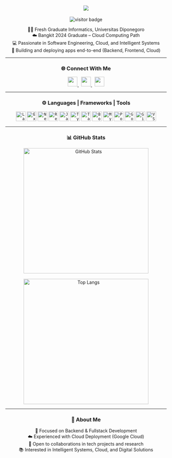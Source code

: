 <h1 align="center">
  <a href="https://git.io/typing-svg">
    <img src="https://readme-typing-svg.herokuapp.com?font=Fira+Code&pause=1000&color=36BCF7&center=true&vCenter=true&width=600&lines=Hi,+There!+👋;I'm+Fadhail+Athaillah+Bima+Dharmawan;Fresh+Graduate+Informatics+UNDIP;Welcome+to+My+GitHub!">
  </a>
</h1>

<p align="center">
  <img src="https://visitor-badge.laobi.icu/badge?page_id=fadhailabima.fadhailabima" alt="visitor badge"/>
</p>

<p align="center">
  👨‍🎓 Fresh Graduate Informatics, Universitas Diponegoro <br>
  ☁️ Bangkit 2024 Graduate – Cloud Computing Path <br>
  💻 Passionate in Software Engineering, Cloud, and Intelligent Systems <br>
  🚀 Building and deploying apps end-to-end (Backend, Frontend, Cloud) <br>
</p>

---

<h3 align="center">🌐 Connect With Me</h3>
<p align="center">
  <a href="https://www.linkedin.com/in/fadhailbima" title="LinkedIn">
    <img width="30" src="https://cdn.jsdelivr.net/gh/devicons/devicon/icons/linkedin/linkedin-original.svg"/>
  </a>
  &nbsp;
  <a href="mailto:bimadarmawan6@gmail.com" title="Email">
    <img width="30" src="https://cdn.jsdelivr.net/gh/devicons/devicon/icons/google/google-original.svg"/>
  </a>
  &nbsp;
  <a href="https://github.com/fadhailabima" title="GitHub">
    <img width="30" src="https://cdn.jsdelivr.net/gh/devicons/devicon/icons/github/github-original.svg"/>
  </a>
</p>

---

<h3 align="center">⚙️ Languages | Frameworks | Tools</h3>
<p align="center">
  <code><img title="Laravel" height="30" src="https://img.shields.io/badge/Laravel-FF2D20?style=for-the-badge&logo=laravel&logoColor=white"/></code>
  <code><img title="Express.js" height="30" src="https://cdn.jsdelivr.net/gh/devicons/devicon/icons/express/express-original.svg"/></code>
  <code><img title="Next.js" height="30" src="https://cdn.jsdelivr.net/gh/devicons/devicon/icons/nextjs/nextjs-original.svg"/></code>
  <code><img title="React" height="30" src="https://cdn.jsdelivr.net/gh/devicons/devicon/icons/react/react-original.svg"/></code>
  <code><img title="JavaScript" height="30" src="https://cdn.jsdelivr.net/gh/devicons/devicon/icons/javascript/javascript-original.svg"/></code>
  <code><img title="TypeScript" height="30" src="https://cdn.jsdelivr.net/gh/devicons/devicon/icons/typescript/typescript-original.svg"/></code>
  <code><img title="Tailwind CSS" height="30" src="https://img.shields.io/badge/TailwindCSS-38B2AC?style=for-the-badge&logo=tailwind-css&logoColor=white"/></code>
  <code><img title="Bootstrap" height="30" src="https://cdn.jsdelivr.net/gh/devicons/devicon/icons/bootstrap/bootstrap-original.svg"/></code>
  <code><img title="MySQL" height="30" src="https://cdn.jsdelivr.net/gh/devicons/devicon/icons/mysql/mysql-original.svg"/></code>
  <code><img title="PostgreSQL" height="30" src="https://cdn.jsdelivr.net/gh/devicons/devicon/icons/postgresql/postgresql-original.svg"/></code>
  <code><img title="Google Cloud" height="30" src="https://cdn.jsdelivr.net/gh/devicons/devicon/icons/googlecloud/googlecloud-original.svg"/></code>
  <code><img title="Git" height="30" src="https://cdn.jsdelivr.net/gh/devicons/devicon/icons/git/git-original.svg"/></code>
  <code><img title="VSCode" height="30" src="https://cdn.jsdelivr.net/gh/devicons/devicon/icons/vscode/vscode-original.svg"/></code>
</p>

---

<h3 align="center">📊 GitHub Stats</h3>
<p align="center">
  <img width="390" src="https://github-readme-stats.vercel.app/api?username=fadhailabima&show_icons=true&theme=react&hide_border=true&border_color=61dafb" alt="GitHub Stats"/>
  <br><br>
  <img width="390" src="https://github-readme-stats.vercel.app/api/top-langs/?username=fadhailabima&layout=compact&langs_count=8&theme=react&hide_border=true" alt="Top Langs"/>
</p>

---

<h3 align="center">🌱 About Me</h3>
<p align="center">
  🔭 Focused on Backend & Fullstack Development <br>
  ☁️ Experienced with Cloud Deployment (Google Cloud) <br>
  🤝 Open to collaborations in tech projects and research <br>
  📚 Interested in Intelligent Systems, Cloud, and Digital Solutions <br>
</p>
